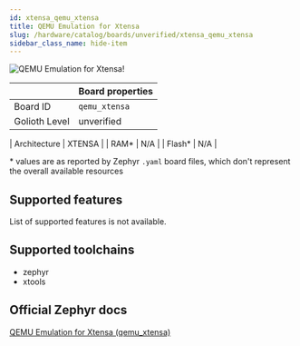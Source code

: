 ```yaml
---
id: xtensa_qemu_xtensa
title: QEMU Emulation for Xtensa
slug: /hardware/catalog/boards/unverified/xtensa_qemu_xtensa
sidebar_class_name: hide-item
---
```


[//]: # (This is an auto-generated file, do not edit! Changes to it will be lost upon re-generation)

![QEMU Emulation for Xtensa!](/img/boards/xtensa/qemu_xtensa.png "QEMU Emulation for Xtensa")

|                | Board properties     |
| -------------  | -------------------- |
| Board ID       | `qemu_xtensa` |
| Golioth Level  | unverified       |

| Architecture   | XTENSA |
| RAM*           | N/A |
| Flash*         | N/A |

\* values are as reported by Zephyr `.yaml` board files, which don't represent the overall available resources



## Supported features

List of supported features is not available.

## Supported toolchains

* zephyr
* xtools

## Official Zephyr docs

[QEMU Emulation for Xtensa (qemu_xtensa)](https://docs.zephyrproject.org/latest/boards/xtensa/qemu_xtensa/doc/index.html)

